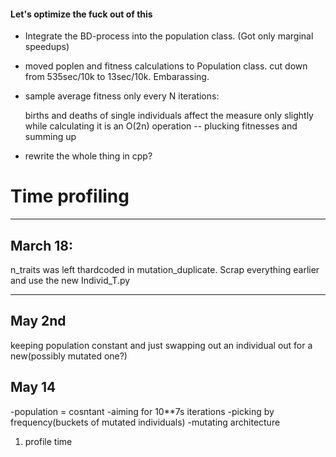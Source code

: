 #### Let's optimize the fuck out of  this

- Integrate the BD-process into the population class. (Got only marginal speedups)

- moved poplen and fitness calculations to Population class. cut down from 535sec/10k to 13sec/10k. Embarassing.

- sample average fitness only every N iterations: 

    births and deaths of single individuals affect the measure only slightly while calculating it is an O(2n) operation -- plucking fitnesses and summing up

- rewrite the whole thing in cpp?

# Time profiling



---------------

## March 18:

n_traits was left thardcoded in mutation_duplicate. Scrap everything earlier and use the new Individ_T.py

---------------

## May 2nd

keeping population constant and just swapping out an individual out for a new(possibly mutated one?)


## May 14

-population = cosntant
-aiming for 10**7s iterations
-picking by frequency(buckets of mutated individuals)
-mutating architecture

1. profile time